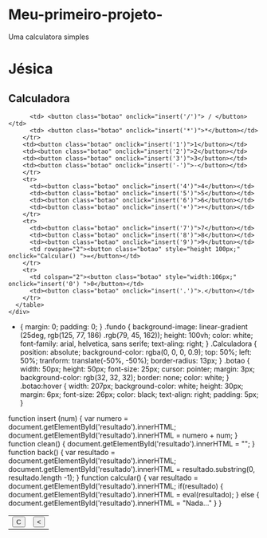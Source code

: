 # Meu-primeiro-projeto-
Uma calculatora simples 

<!DOCTYPE html>
<html LANG="pt--br">

<head>
  <meta charset="UTF-8">
  <meta http-equiv="X-UA-Compatible" content="ie=edge">
  <meta name="viewport" content="initial-scale=1">
  <title> calculadora simples</title>
  <link rel="stylesheet" href="style.css">
  <script src="calculadora.js">
  </script>
</head>

<body>
  <div class="fundo">
    <h1> Jésica </h1>
    <div class="Calculadora">
      <h2>Calculadora</h2>
      <p id="resultado"></p>
      <table>
        <tr>
          <td> <button class="botao" onclick="clean() ">C</button></td>
          <td><button class="botao" onclick="back() ">
              <</td>

          <td> <button class="botao" onclick="insert('/')"> / </button></td>
          <td> <button class="botao" onclick="insert('*')">*</button></td>
        </tr>
        <td><button class="botao" onclick="insert('1')">1</button></td>
        <td><button class="botao" onclick="insert('2')">2</button></td>
        <td><button class="botao" onclick="insert('3')">3</button></td>
        <td><button class="botao" onclick="insert('-')">-</button></td>
        </tr>
        <tr>
          <td><button class="botao" onclick="insert('4')">4</button></td>
          <td><button class="botao" onclick="insert('5')">5</button></td>
          <td><button class="botao" onclick="insert('6')">6</button></td>
          <td><button class="botao" onclick="insert('+')">+</button></td>
        </tr>
        <tr>
          <td><button class="botao" onclick="insert('7')">7</button></td>
          <td><button class="botao" onclick="insert('8')">8</button></td>
          <td><button class="botao" onclick="insert('9')">9</button></td>
          <td rowspan="2"><button class="botao" style="height 100px;" onclick="Calcular() ">=</button></td>
        </tr>
        <tr>
          <td colspan="2"><button class="botao" style="width:106px;" onclick="insert('0') ">0</button></td>
          <td><button class="botao" onclick="insert('.')">.</button></td>
        </tr>
      </table>
    </div>
  </div>

</body>

</html>






* {
  margin: 0;
  padding: 0;
}
.fundo {
  background-image: linear-gradient (25deg, rgb(125, 77, 186) .rgb(79, 45, 162));
  height: 100vh;
  color: white;
  font-family: arial, helvetica, sans serife;
  text-aling: right;
}
.Calculadora {
  position: absolute;
  background-color: rgba(0, 0, 0, 0.9);
  top: 50%;
  left: 50%;
  tranform: translate(-50%, -50%);
  border-radius: 13px;
}
.botao {
  width: 50px;
  height: 50px;
  font-size: 25px;
  cursor: pointer;
  margin: 3px;
  background-color: rgb(32, 32, 32);
  border: none;
  color: white;
}
.botao:hover {
  width: 207px;
  background-color: white;
  height: 30px;
  margin: 6px;
  font-size: 26px;
  color: black;
  text-align: right;
  padding: 5px;
}




function insert (num)
{
    var numero = document.getElementById('resultado').innerHTML;
    document.getElementById('resultado').innerHTML = numero + num;
}
function clean()
{
    document.getElementById('resultado').innerHTML = "";
}
function back()
{
    var resultado = document.getElementById('resultado').innerHTML;
    document.getElementById('resultado').innerHTML = resultado.substring(0, resultado.length -1);
}
function calcular()
{
    var resultado = document.getElementById('resultado').innerHTML;
    if(resultado)
    {
        document.getElementById('resultado').innerHTML = eval(resultado);
    }
    else
    {
        document.getElementById('resultado').innerHTML = "Nada..."
    }
}
